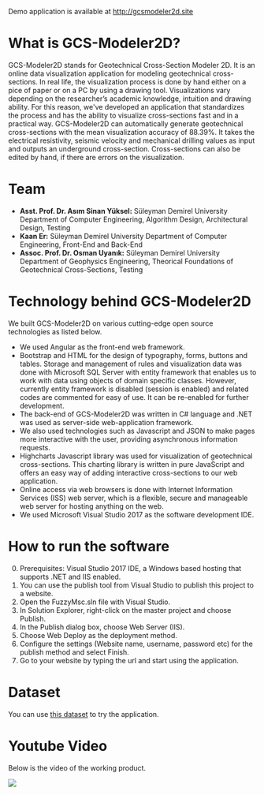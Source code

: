 Demo application is available at http://gcsmodeler2d.site
# What is GCS-Modeler2D?
GCS-Modeler2D stands for Geotechnical Cross-Section Modeler 2D. It is an online data visualization application for modeling geotechnical cross-sections. In real life, the visualization process is done by hand either on a pice of paper or on a PC by using a drawing tool. Visualizations vary depending on the researcher’s academic knowledge, intuition and drawing ability. For this reason, we've developed an application that standardizes the process and has the ability to visualize cross-sections fast and in a practical way. GCS-Modeler2D can automatically generate geotechnical cross-sections with the mean visualization accuracy of 88.39%. It takes the electrical resistivity, seismic velocity and mechanical drilling values as input and outputs an underground cross-section. Cross-sections can also be edited by hand, if there are errors on the visualization.

# Team
* **Asst. Prof. Dr. Asım Sinan Yüksel:** Süleyman Demirel University Department of Computer Engineering, Algorithm Design, Architectural Design, Testing
* **Kaan Er:** Süleyman Demirel University Department of Computer Engineering, Front-End and Back-End
* **Assoc. Prof. Dr. Osman Uyanık:** Süleyman Demirel University Department of Geophysics Engineering, Theorical Foundations of Geotechnical Cross-Sections, Testing

# Technology behind GCS-Modeler2D
We built GCS-Modeler2D on various cutting-edge open source technologies as listed below. 
- We used Angular as the front-end web framework.
- Bootstrap and HTML for the design of typography, forms, buttons and tables.
Storage and management of rules and visualization data was done with Microsoft SQL Server with entity framework that enables us to work with data using objects of domain specific classes. However, currently entity framework is disabled (session is enabled) and related codes are commented for easy of use. It can be re-enabled for further development.
- The back-end of GCS-Modeler2D was written in C# language and .NET was used as server-side web-application framework.
- We also used technologies such as Javascript and JSON to make pages more interactive with the user, providing asynchronous information requests. 
- Highcharts Javascript library was used for visualization of geotechnical cross-sections. This charting library is written in pure JavaScript and offers an easy way of adding interactive cross-sections to our web application.
- Online access via web browsers is done with Internet Information Services (ISS) web server, which is a flexible, secure and manageable web server for hosting anything on the web.
- We used Microsoft Visual Studio 2017 as the software development IDE.

# How to run the software
  0. Prerequisites: Visual Studio 2017 IDE, a Windows based hosting that supports .NET and IIS enabled.
  1. You can use the publish tool from Visual Studio to publish this project to a website.
  2. Open the FuzzyMsc.sln file with Visual Studio.
  3. In Solution Explorer, right-click on the master project and choose Publish.
  4. In the Publish dialog box, choose Web Server (IIS).
  5. Choose Web Deploy as the deployment method.
  6. Configure the settings (Website name, username, password etc) for the publish method and select Finish.
  7. Go to your website by typing the url and start using the application.
  
 # Dataset
 You can use [this dataset](https://data.mendeley.com/datasets/pnd5789gyz/1) to try the application.
 
 # Youtube Video
 Below is the video of the working product.
 
[![](http://img.youtube.com/vi/5chlulmkqpU/1.jpg)](http://www.youtube.com/watch?v=5chlulmkqpU "")
 



